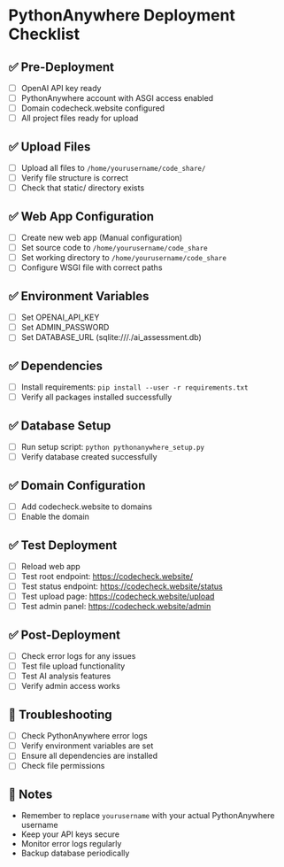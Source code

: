 # PythonAnywhere Deployment Checklist

## ✅ Pre-Deployment
- [ ] OpenAI API key ready
- [ ] PythonAnywhere account with ASGI access enabled
- [ ] Domain codecheck.website configured
- [ ] All project files ready for upload

## ✅ Upload Files
- [ ] Upload all files to `/home/yourusername/code_share/`
- [ ] Verify file structure is correct
- [ ] Check that static/ directory exists

## ✅ Web App Configuration
- [ ] Create new web app (Manual configuration)
- [ ] Set source code to `/home/yourusername/code_share`
- [ ] Set working directory to `/home/yourusername/code_share`
- [ ] Configure WSGI file with correct paths

## ✅ Environment Variables
- [ ] Set OPENAI_API_KEY
- [ ] Set ADMIN_PASSWORD
- [ ] Set DATABASE_URL (sqlite:///./ai_assessment.db)

## ✅ Dependencies
- [ ] Install requirements: `pip install --user -r requirements.txt`
- [ ] Verify all packages installed successfully

## ✅ Database Setup
- [ ] Run setup script: `python pythonanywhere_setup.py`
- [ ] Verify database created successfully

## ✅ Domain Configuration
- [ ] Add codecheck.website to domains
- [ ] Enable the domain

## ✅ Test Deployment
- [ ] Reload web app
- [ ] Test root endpoint: https://codecheck.website/
- [ ] Test status endpoint: https://codecheck.website/status
- [ ] Test upload page: https://codecheck.website/upload
- [ ] Test admin panel: https://codecheck.website/admin

## ✅ Post-Deployment
- [ ] Check error logs for any issues
- [ ] Test file upload functionality
- [ ] Test AI analysis features
- [ ] Verify admin access works

## 🔧 Troubleshooting
- [ ] Check PythonAnywhere error logs
- [ ] Verify environment variables are set
- [ ] Ensure all dependencies are installed
- [ ] Check file permissions

## 📝 Notes
- Remember to replace `yourusername` with your actual PythonAnywhere username
- Keep your API keys secure
- Monitor error logs regularly
- Backup database periodically 